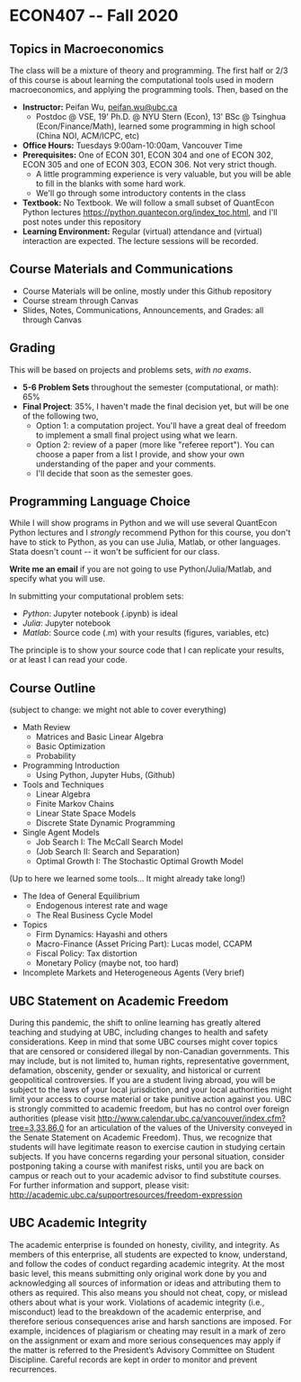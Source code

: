 # ECON407 -- Fall 2020

## Topics in Macroeconomics
The class will be a mixture of theory and programming. The first half or 2/3 of this course is about learning the computational tools used in modern macroeconomics, and applying the programming tools. Then, based on the

- **Instructor:** Peifan Wu, peifan.wu@ubc.ca
  - Postdoc @ VSE, 19' Ph.D. @ NYU Stern (Econ), 13' BSc @ Tsinghua (Econ/Finance/Math), learned some programming in high school (China NOI, ACM/ICPC, etc)
- **Office Hours:** Tuesdays 9:00am-10:00am, Vancouver Time
- **Prerequisites:** One of ECON 301, ECON 304 and one of ECON 302, ECON 305 and one of ECON 303, ECON 306. Not very strict though.
  - A little programming experience is very valuable, but you will be able to fill in the blanks with some hard work.
  - We'll go through some introductory contents in the class
- **Textbook:** No Textbook. We will follow a small subset of QuantEcon Python lectures https://python.quantecon.org/index_toc.html, and I'll post notes under this repository
- **Learning Environment:** Regular (virtual) attendance and (virtual) interaction are expected. The lecture sessions will be recorded.

## Course Materials and Communications
- Course Materials will be online, mostly under this Github repository
- Course stream through Canvas
- Slides, Notes, Communications, Announcements, and Grades: all through Canvas

## Grading
This will be based on projects and problems sets, *with no exams*.
- **5-6 Problem Sets** throughout the semester (computational, or math): 65%
- **Final Project**: 35%, I haven't made the final decision yet, but will be one of the following two,
  - Option 1: a computation project. You'll have a great deal of freedom to implement a small final project using what we learn.
  - Option 2: review of a paper (more like "referee report"). You can choose a paper from a list I provide, and show your own understanding of the paper and your comments.
  - I'll decide that soon as the semester goes.

## Programming Language Choice
While I will show programs in Python and we will use several QuantEcon Python lectures and I *strongly* recommend Python for this course, you don't have to stick to Python, as you can use Julia, Matlab, or other languages. Stata doesn't count -- it won't be sufficient for our class.

**Write me an email** if you are not going to use Python/Julia/Matlab, and specify what you will use.

In submitting your computational problem sets:
- *Python*: Jupyter notebook (.ipynb) is ideal
- *Julia*: Jupyter notebook
- *Matlab*: Source code (.m) with your results (figures, variables, etc)

The principle is to show your source code that I can replicate your results, or at least I can read your code.

## Course Outline
(subject to change: we might not able to cover everything)
- Math Review
  - Matrices and Basic Linear Algebra
  - Basic Optimization
  - Probability
- Programming Introduction
  - Using Python, Jupyter Hubs, (Github)
- Tools and Techniques
  - Linear Algebra
  - Finite Markov Chains
  - Linear State Space Models
  - Discrete State Dynamic Programming
- Single Agent Models
  - Job Search I: The McCall Search Model
  - (Job Search II: Search and Separation)
  - Optimal Growth I: The Stochastic Optimal Growth Model

(Up to here we learned some tools... It might already take long!)
- The Idea of General Equilibrium
  - Endogenous interest rate and wage
  - The Real Business Cycle Model
- Topics
  - Firm Dynamics: Hayashi and others
  - Macro-Finance (Asset Pricing Part): Lucas model, CCAPM
  - Fiscal Policy: Tax distortion
  - Monetary Policy (maybe not, too hard)
- Incomplete Markets and Heterogeneous Agents (Very brief)

## UBC Statement on Academic Freedom
During this pandemic, the shift to online learning has greatly altered teaching and studying at UBC,
including changes to health and safety considerations. Keep in mind that some UBC courses might cover
topics that are censored or considered illegal by non-Canadian governments. This may include, but is not
limited to, human rights, representative government, defamation, obscenity, gender or sexuality, and
historical or current geopolitical controversies. If you are a student living abroad, you will be subject to the
laws of your local jurisdiction, and your local authorities might limit your access to course material or take
punitive action against you. UBC is strongly committed to academic freedom, but has no control over
foreign authorities (please visit http://www.calendar.ubc.ca/vancouver/index.cfm?tree=3,33,86,0 for an
articulation of the values of the University conveyed in the Senate Statement on Academic Freedom).
Thus, we recognize that students will have legitimate reason to exercise caution in studying certain
subjects. If you have concerns regarding your personal situation, consider postponing taking a course
with manifest risks, until you are back on campus or reach out to your academic advisor to find substitute
courses. For further information and support, please visit: http://academic.ubc.ca/supportresources/freedom-expression

## UBC Academic Integrity
The academic enterprise is founded on honesty, civility, and integrity. As members of this
enterprise, all students are expected to know, understand, and follow the codes of conduct
regarding academic integrity. At the most basic level, this means submitting only original
work done by you and acknowledging all sources of information or ideas and attributing
them to others as required. This also means you should not cheat, copy, or mislead others
about what is your work. Violations of academic integrity (i.e., misconduct) lead to the
breakdown of the academic enterprise, and therefore serious consequences arise and harsh
sanctions are imposed. For example, incidences of plagiarism or cheating may result in a
mark of zero on the assignment or exam and more serious consequences may apply if the
matter is referred to the President’s Advisory Committee on Student Discipline. Careful
records are kept in order to monitor and prevent recurrences.

